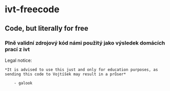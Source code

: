 # ivt-freecode
## Code, but literally for free
### Plně validní zdrojový kód námi použitý jako výsledek domácích prací z ivt

Legal notice:

    *It is advised to use this just and only for education purposes, as sending this code to Vojtíšek may result in a průser*
    
        - galook